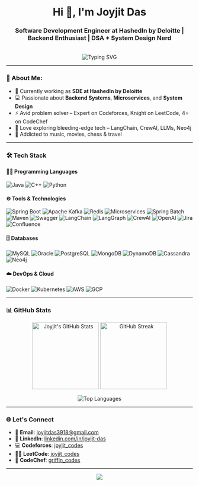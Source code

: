 <h1 align="center">Hi 👋, I'm Joyjit Das</h1>
<h3 align="center">Software Development Engineer at HashedIn by Deloitte | Backend Enthusiast | DSA + System Design Nerd</h3>

<br/>

<div align="center">
  <img src="https://readme-typing-svg.demolab.com?font=Fira+Code&weight=600&size=24&pause=1000&color=F7275F&center=true&vCenter=true&multiline=true&width=600&height=80&lines=Backend+Engineer+%7C+Java+%7C+Spring+Boot+%7C+Kafka+%7C+Redis;Codeforces+Expert+%7C+Leetcode+Knight+%7C+CodeChef+4+Star;Dark+Theme+Lover+%7C+Code+%7C+Chess+%7C+Cinema+%7C+Music" alt="Typing SVG" />
</div>

---

### 🧠 About Me:

- 🔭 Currently working as **SDE at HashedIn by Deloitte**
- 💻 Passionate about **Backend Systems**, **Microservices**, and **System Design**
- ⚡ Avid problem solver – Expert on Codeforces, Knight on LeetCode, 4⭐ on CodeChef
- 🎯 Love exploring bleeding-edge tech – LangChain, CrewAI, LLMs, Neo4j
- 🎵 Addicted to music, movies, chess & travel

---

### 🛠️ Tech Stack

#### 👨‍💻 Programming Languages
![Java](https://img.shields.io/badge/Java-ED8B00?style=for-the-badge&logo=java&logoColor=white)
![C++](https://img.shields.io/badge/C++-00599C?style=for-the-badge&logo=c%2B%2B&logoColor=white)
![Python](https://img.shields.io/badge/Python-3776AB?style=for-the-badge&logo=python&logoColor=white)

#### ⚙️ Tools & Technologies
![Spring Boot](https://img.shields.io/badge/Spring_Boot-6DB33F?style=for-the-badge&logo=spring-boot&logoColor=white)
![Apache Kafka](https://img.shields.io/badge/Kafka-231F20?style=for-the-badge&logo=apache-kafka&logoColor=white)
![Redis](https://img.shields.io/badge/Redis-DC382D?style=for-the-badge&logo=redis&logoColor=white)
![Microservices](https://img.shields.io/badge/Microservices-000000?style=for-the-badge)
![Spring Batch](https://img.shields.io/badge/Spring_Batch-6DB33F?style=for-the-badge&logo=spring&logoColor=white)
![Maven](https://img.shields.io/badge/Maven-C71A36?style=for-the-badge&logo=apachemaven&logoColor=white)
![Swagger](https://img.shields.io/badge/Swagger-85EA2D?style=for-the-badge&logo=swagger&logoColor=black)
![LangChain](https://img.shields.io/badge/LangChain-000000?style=for-the-badge)
![LangGraph](https://img.shields.io/badge/LangGraph-000000?style=for-the-badge)
![CrewAI](https://img.shields.io/badge/CrewAI-000000?style=for-the-badge)
![OpenAI](https://img.shields.io/badge/OpenAI-412991?style=for-the-badge&logo=openai&logoColor=white)
![Jira](https://img.shields.io/badge/Jira-0052CC?style=for-the-badge&logo=jira&logoColor=white)
![Confluence](https://img.shields.io/badge/Confluence-172B4D?style=for-the-badge&logo=confluence&logoColor=white)

#### 🗄️ Databases
![MySQL](https://img.shields.io/badge/MySQL-4479A1?style=for-the-badge&logo=mysql&logoColor=white)
![Oracle](https://img.shields.io/badge/Oracle-F80000?style=for-the-badge&logo=oracle&logoColor=white)
![PostgreSQL](https://img.shields.io/badge/PostgreSQL-336791?style=for-the-badge&logo=postgresql&logoColor=white)
![MongoDB](https://img.shields.io/badge/MongoDB-47A248?style=for-the-badge&logo=mongodb&logoColor=white)
![DynamoDB](https://img.shields.io/badge/DynamoDB-4053D6?style=for-the-badge&logo=amazondynamodb&logoColor=white)
![Cassandra](https://img.shields.io/badge/Cassandra-1287B1?style=for-the-badge&logo=apache-cassandra&logoColor=white)
![Neo4j](https://img.shields.io/badge/Neo4j-008CC1?style=for-the-badge&logo=neo4j&logoColor=white)

#### ☁️ DevOps & Cloud
![Docker](https://img.shields.io/badge/Docker-2496ED?style=for-the-badge&logo=docker&logoColor=white)
![Kubernetes](https://img.shields.io/badge/Kubernetes-326CE5?style=for-the-badge&logo=kubernetes&logoColor=white)
![AWS](https://img.shields.io/badge/AWS-FF9900?style=for-the-badge&logo=amazon-aws&logoColor=white)
![GCP](https://img.shields.io/badge/GCP-4285F4?style=for-the-badge&logo=google-cloud&logoColor=white)

---

### 📊 GitHub Stats

<p align="center">
  <img src="https://github-readme-stats.vercel.app/api?username=joyjit-codes&show_icons=true&theme=radical" alt="Joyjit's GitHub Stats" height="180px"/>
  <img src="https://github-readme-streak-stats.herokuapp.com/?user=joyjit-codes&theme=radical" alt="GitHub Streak" height="180px"/>
</p>

<p align="center">
  <img src="https://github-readme-stats.vercel.app/api/top-langs/?username=joyjit-codes&layout=compact&theme=radical" alt="Top Languages" />
</p>

---

### 🌐 Let's Connect

- 📧 **Email**: [joyjitdas3918@gmail.com](mailto:joyjitdas3918@gmail.com)
- 💼 **LinkedIn**: [linkedin.com/in/joyjit-das](https://linkedin.com/in/joyjit-das)
- 💻 **Codeforces**: [joyjit_codes](https://codeforces.com/profile/joyjit_codes)
- 👨‍💻 **LeetCode**: [joyjit_codes](https://leetcode.com/joyjit_codes)
- 🍜 **CodeChef**: [griffin_codes](https://www.codechef.com/users/griffin_codes)

---

<div align="center">
  <img src="https://capsule-render.vercel.app/api?type=waving&color=gradient&height=100&section=footer"/>
</div>

